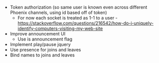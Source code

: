 - Token authorization (so same user is known even across different Phoenix channels, using id based off of token)
    - For now each socket is treated as 1-1 to a user
    -https://stackoverflow.com/questions/216542/how-do-i-uniquely-identify-computers-visiting-my-web-site
- Improve announcement UI
    - Use is announcement flag
- Implement play/pause jquery
- Use presence for joins and leaves
- Bind names to joins and leaves